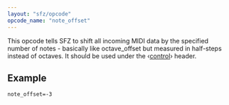 ```yaml
---
layout: "sfz/opcode"
opcode_name: "note_offset"
---
```

This opcode tells SFZ to shift all incoming MIDI data by the specified number of
notes - basically like octave_offset but measured in half-steps instead of octaves.
It should be used under the ‹[control](/headers/control)› header.

## Example

```
note_offset=-3
```

